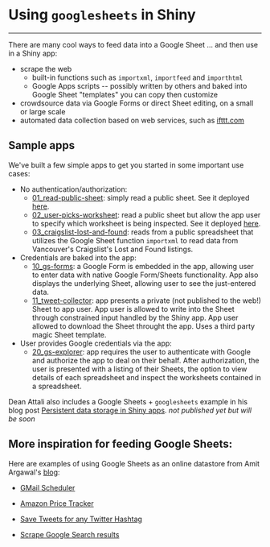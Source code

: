 <!-- README.md is generated from README.Rmd. Please edit that file -->
Using `googlesheets` in Shiny
=============================

------------------------------------------------------------------------

There are many cool ways to feed data into a Google Sheet ... and then use in a Shiny app:

-   scrape the web
    -   built-in functions such as `importxml`, `importfeed` and `importhtml`
    -   Google Apps scripts -- possibly written by others and baked into Google Sheet "templates" you can copy then customize
-   crowdsource data via Google Forms or direct Sheet editing, on a small or large scale
-   automated data collection based on web services, such as [ifttt.com](https://ifttt.com)

Sample apps
-----------

We've built a few simple apps to get you started in some important use cases:

-   No authentication/authorization:
    -   [01\_read-public-sheet](01_read-public-sheet): simply read a public sheet. See it deployed [here](https://jennybc.shinyapps.io/01_read-public-sheet).
    -   [02\_user-picks-worksheet](02_user-picks-worksheet): read a public sheet but allow the app user to specify which worksheet is being inspected. See it deployed [here](https://jennybc.shinyapps.io/02_user-picks-worksheet).
    -   [03\_craigslist-lost-and-found](03_craigslist-lost-and-found): reads from a public spreadsheet that utilizes the Google Sheet function `importxml` to read data from Vancouver's Craigslist's Lost and Found listings.
-   Credentials are baked into the app:
    -   [10\_gs-forms](10_gs-forms): a Google Form is embedded in the app, allowing user to enter data with native Google Form/Sheets functionality. App also displays the underlying Sheet, allowing user to see the just-entered data.
    -   [11\_tweet-collector](11_tweet-collector): app presents a private (not published to the web!) Sheet to app user. App user is allowed to write into the Sheet through constrained input handled by the Shiny app. App user allowed to download the Sheet throught the app. Uses a third party magic Sheet template.
-   User provides Google credentials via the app:
    -   [20\_gs-explorer](20_gs-explorer): app requires the user to authenticate with Google and authorize the app to deal on their behalf. After authorization, the user is presented with a listing of their Sheets, the option to view details of each spreadsheet and inspect the worksheets contained in a spreadsheet.

Dean Attali also includes a Google Sheets + `googlesheets` example in his blog post [Persistent data storage in Shiny apps](http://deanattali.com). *not published yet but will be soon*

More inspiration for feeding Google Sheets:
-------------------------------------------

Here are examples of using Google Sheets as an online datastore from Amit Argawal's [blog](http://www.labnol.org/tag/guide/):

-   [GMail Scheduler](http://www.labnol.org/internet/schedule-gmail-send-later/24867/)

-   [Amazon Price Tracker](http://www.labnol.org/internet/amazon-price-tracker/28156/)

-   [Save Tweets for any Twitter Hashtag](http://www.labnol.org/internet/save-twitter-hashtag-tweets/6505/)

-   [Scrape Google Search results](http://www.labnol.org/internet/google-web-scraping/28450/)
